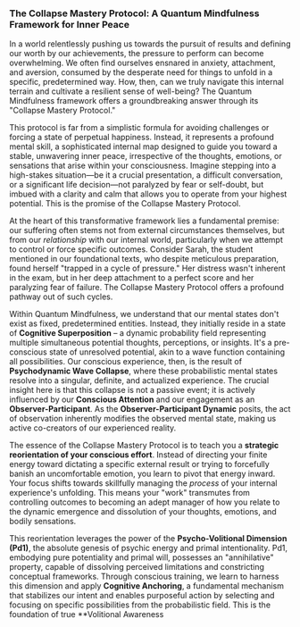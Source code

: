### The Collapse Mastery Protocol: A Quantum Mindfulness Framework for Inner Peace

In a world relentlessly pushing us towards the pursuit of results and defining our worth by our achievements, the pressure to perform can become overwhelming. We often find ourselves ensnared in anxiety, attachment, and aversion, consumed by the desperate need for things to unfold in a specific, predetermined way. How, then, can we truly navigate this internal terrain and cultivate a resilient sense of well-being? The Quantum Mindfulness framework offers a groundbreaking answer through its "Collapse Mastery Protocol."

This protocol is far from a simplistic formula for avoiding challenges or forcing a state of perpetual happiness. Instead, it represents a profound mental skill, a sophisticated internal map designed to guide you toward a stable, unwavering inner peace, irrespective of the thoughts, emotions, or sensations that arise within your consciousness. Imagine stepping into a high-stakes situation—be it a crucial presentation, a difficult conversation, or a significant life decision—not paralyzed by fear or self-doubt, but imbued with a clarity and calm that allows you to operate from your highest potential. This is the promise of the Collapse Mastery Protocol.

At the heart of this transformative framework lies a fundamental premise: our suffering often stems not from external circumstances themselves, but from our *relationship* with our internal world, particularly when we attempt to control or force specific outcomes. Consider Sarah, the student mentioned in our foundational texts, who despite meticulous preparation, found herself "trapped in a cycle of pressure." Her distress wasn't inherent in the exam, but in her deep attachment to a perfect score and her paralyzing fear of failure. The Collapse Mastery Protocol offers a profound pathway out of such cycles.

Within Quantum Mindfulness, we understand that our mental states don't exist as fixed, predetermined entities. Instead, they initially reside in a state of **Cognitive Superposition** – a dynamic probability field representing multiple simultaneous potential thoughts, perceptions, or insights. It's a pre-conscious state of unresolved potential, akin to a wave function containing all possibilities. Our conscious experience, then, is the result of **Psychodynamic Wave Collapse**, where these probabilistic mental states resolve into a singular, definite, and actualized experience. The crucial insight here is that this collapse is not a passive event; it is actively influenced by our **Conscious Attention** and our engagement as an **Observer-Participant**. As the **Observer-Participant Dynamic** posits, the act of observation inherently modifies the observed mental state, making us active co-creators of our experienced reality.

The essence of the Collapse Mastery Protocol is to teach you a **strategic reorientation of your conscious effort**. Instead of directing your finite energy toward dictating a specific external result or trying to forcefully banish an uncomfortable emotion, you learn to pivot that energy inward. Your focus shifts towards skillfully managing the *process* of your internal experience's unfolding. This means your "work" transmutes from controlling outcomes to becoming an adept manager of how you relate to the dynamic emergence and dissolution of your thoughts, emotions, and bodily sensations.

This reorientation leverages the power of the **Psycho-Volitional Dimension (Pd1)**, the absolute genesis of psychic energy and primal intentionality. Pd1, embodying pure potentiality and primal will, possesses an "annihilative" property, capable of dissolving perceived limitations and constricting conceptual frameworks. Through conscious training, we learn to harness this dimension and apply **Cognitive Anchoring**, a fundamental mechanism that stabilizes our intent and enables purposeful action by selecting and focusing on specific possibilities from the probabilistic field. This is the foundation of true **Volitional Awareness